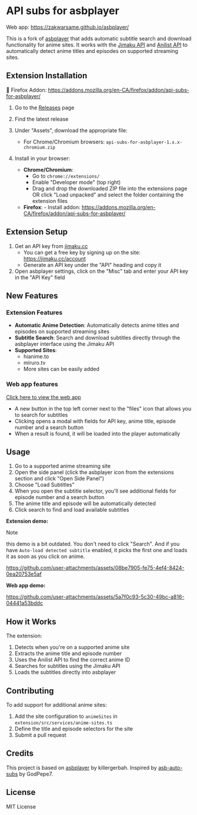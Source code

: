 # API subs for asbplayer

Web app: https://zakwarsame.github.io/asbplayer/

This is a fork of [asbplayer](https://github.com/killergerbah/asbplayer) that adds automatic subtitle search and download functionality for anime sites. It works with the [Jimaku API](https://jimaku.cc/login) and [Anilist API](https://docs.anilist.co/) to automatically detect anime titles and episodes on supported streaming sites.

## Extension Installation

🦊 Firefox Addon: https://addons.mozilla.org/en-CA/firefox/addon/api-subs-for-asbplayer/

1. Go to the [Releases](https://github.com/zakwarsame/asbplayer/releases) page
2. Find the latest release
3. Under "Assets", download the appropriate file:

    - For Chrome/Chromium browsers: `api-subs-for-asbplayer-1.x.x-chromium.zip`

    <!---
     - For Firefox: `api-subs-for-asbplayer-1.x.x-firefox.zip`
     - For Firefox Android: `api-subs-for-asbplayer-1.x.x-firefoxandroid.zip`
     -->

4. Install in your browser:
    - **Chrome/Chromium**:
        - Go to `chrome://extensions/`
        - Enable "Developer mode" (top right)
        - Drag and drop the downloaded ZIP file into the extensions page OR click "Load unpacked" and select the folder containing the extension files
    - **Firefox**: - Install addon: https://addons.mozilla.org/en-CA/firefox/addon/api-subs-for-asbplayer/

## Extension Setup

1. Get an API key from [jimaku.cc](https://jimaku.cc)
    - You can get a free key by signing up on the site: https://jimaku.cc/account
    - Generate an API key under the "API" heading and copy it
2. Open asbplayer settings, click on the "Misc" tab and enter your API key in the "API Key" field

## New Features

### Extension Features

- **Automatic Anime Detection**: Automatically detects anime titles and episodes on supported streaming sites
- **Subtitle Search**: Search and download subtitles directly through the asbplayer interface using the Jimaku API
- **Supported Sites**:
    - hianime.to
    - miruro.tv
    - More sites can be easily added

### Web app features

[Click here to view the web app](https://zakwarsame.github.io/asbplayer/)

- A new button in the top left corner next to the "files" icon that allows you to search for subtitles
- Clicking opens a modal with fields for API key, anime title, episode number and a search button
- When a result is found, it will be loaded into the player automatically

## Usage

1. Go to a supported anime streaming site
2. Open the side panel (click the asbplayer icon from the extensions section and click "Open Side Panel")
3. Choose "Load Subtitles"
4. When you open the subtitle selector, you'll see additional fields for episode number and a search button
5. The anime title and episode will be automatically detected
6. Click search to find and load available subtitles

**Extension demo:**

> [!NOTE]
> this demo is a bit outdated. You don't need to click "Search". And if you have `Auto-load detected subtitle` enabled, it picks the first one and loads it as soon as you click on anime.

https://github.com/user-attachments/assets/08be7905-fe75-4ef4-8424-0ea20753e5af

**Web app demo:**

https://github.com/user-attachments/assets/5a7f0c93-5c30-49bc-a816-04441a53bddc

## How it Works

The extension:

1. Detects when you're on a supported anime site
2. Extracts the anime title and episode number
3. Uses the Anilist API to find the correct anime ID
4. Searches for subtitles using the Jimaku API
5. Loads the subtitles directly into asbplayer

## Contributing

To add support for additional anime sites:

1. Add the site configuration to `animeSites` in `extension/src/services/anime-sites.ts`
2. Define the title and episode selectors for the site
3. Submit a pull request

## Credits

This project is based on [asbplayer](https://github.com/killergerbah/asbplayer) by killergerbah.
Inspired by [asb-auto-subs](https://github.com/GodPepe7/asb-auto-subs) by GodPepe7.

## License

MIT License
